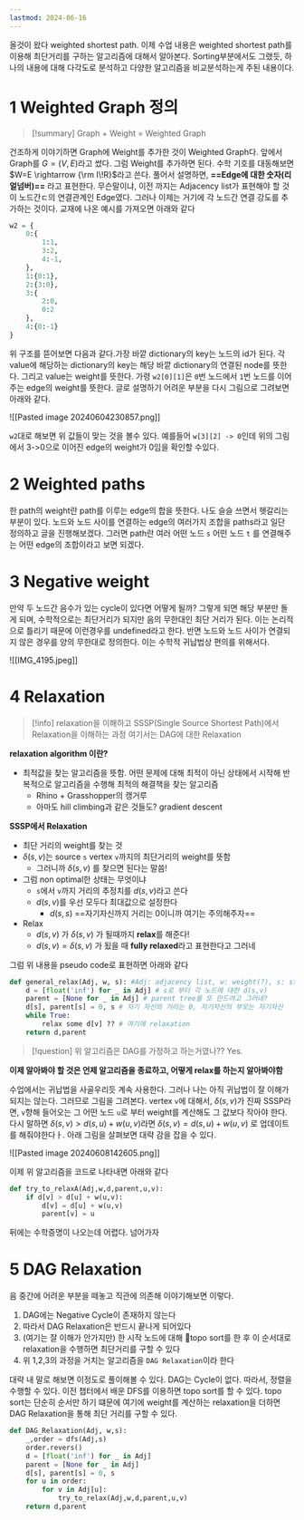 ```yaml
---
lastmod: 2024-06-16
---
```

올것이 왔다 weighted shortest path. 이제 수업 내용은 weighted shortest path를 이용해 최단거리를 구하는 알고리즘에 대해서 알아본다. Sorting부분에서도 그랬듯, 하나의 내용에 대해 다각도로 분석하고 다양한 알고리즘을 비교분석하는게 주된 내용이다.

# 1 Weighted Graph 정의
> [!summary]
> Graph + Weight = Weighted Graph

건조하게 이야기하면 Graph에 Weight를 추가한 것이 Weighted Graph다. 앞에서 Graph를 $G=(V,E)$라고 썼다. 그럼 Weight를 추가하면 된다. 수학 기호를 대동해보면 $W=E \rightarrow {\rm I\!R}$라고 쓴다. 풀어서 설명하면, **==Edge에 대한 숫자(리얼넘버)==** 라고 표현한다. 무슨말이냐, 이전 까지는 Adjacency list가 표현해야 할 것이 노드간ㄷ의 연결관계인 Edge였다. 그러나 이제는 거기에 각 노드간 연결 강도를 추가하는 것이다. 교재에 나온 예시를 가져오면 아래와 같다

```python
w2 = {
	0:{
		1:1,
		3:2,
		4:-1,
	},
	1:{0:1},
	2:{3:0},
	3:{
		2:0,
		0:2
	},
	4:{0:-1}
}
```

위 구조를 뜯어보면 다음과 같다.가장 바깥 dictionary의 key는 노드의 id가 된다. 각 value에 해당하는 dictionary의 key는 해당 바깥 dictionary의 연결된 node를 뜻한다. 그리고 value는 weight를 뜻한다. 가령 `w2[0][1]`은 `0`번 노드에서 `1`번 노드를 이어주는 edge의 weight를 뜻한다. 글로 설명하기 어려운 부분을 다시 그림으로 그려보면 아래와 같다.

![[Pasted image 20240604230857.png]]

`w2`대로 해보면 위 값들이 맞는 것을 볼수 있다. 예를들어 `w[3][2] -> 0`인데 위의 그림에서 3->0으로 이어진 edge의 weight가 0임을 확인할 수있다.

# 2 Weighted paths
한 path의 weight란 path를 이루는 edge의 합을 뜻한다. 나도 슬슬 쓰면서 헷갈리는 부분이 있다. 노드와 노드 사이를 연결하는 edge의 여러가지 조합을 paths라고 일단 정의하고 글을 진행해보겠다. 그러면 path란 여러 어떤 노드 `s` 어떤 노드 `t` 를 연결해주는 어떤 edge의 조합이라고 보면 되겠다. 

# 3 Negative weight
만약 두 노드간 음수가 있는 cycle이 있다면 어떻게 될까? 그렇게 되면 해당 부분만 돌게 되며, 수학적으로는 최단거리가 되지만 음의 무한대인 최단 거리가 된다. 이는 논리적으로 틀리기 때문에 이런경우를 undefined라고 한다. 반면 노드와 노드 사이가 연결되지 않은 경우를 양의 무한대로 정의한다. 이는 수학적 귀납법상 편의를 위해서다.

![[IMG_4195.jpeg]]

# 4 Relaxation
> [!info] relaxation을 이해하고 SSSP(Single Source Shortest Path)에서 Relaxation을 이해하는 과정
> 여기서는 DAG에 대한 Relaxation

**relaxation algorithm 이란?**
- 최적값을 찾는 알고리즘을 뜻함. 어떤 문제에 대해 최적이 아닌 상태에서 시작해 반복적으로 알고리즘을 수행해 최적의 해결책을 찾는 알고리즘
	- Rhino + Grasshopper의 캥거루
	- 아마도 hill climbing과 같은 것들도? gradient descent

**SSSP에서 Relaxation**
- 최단 거리의 weight를 찾는 것
- $\delta(s,v)$는 source `s` vertex `v`까지의 최단거리의 weight를 뜻함
	- 그러니까 $\delta(s,v)$ 를 찾으면 된다는 말씀!
- 그럼 non optimal한 상태는 무엇이냐
	- `s`에서 `v`까지 거리의 추정치를 $d(s,v)$라고 쓴다
	- $d(s,v)$를 우선 모두다 최대값으로 설정한다
		- $d(s,s)$ ==자기자신까지 거리는 0이니까 여기는 주의해주자==
- Relax
	- $d(s,v)$ 가 $\delta(s,v)$ 가 될때까지 **relax**를 해준다!
	- $d(s,v)=\delta(s,v)$ 가 됬을 때 **fully relaxed**라고 표현한다고 그러네

그럼 위 내용을 pseudo code로 표현하면 아래와 같다

```python
def general_relax(Adj, w, s): #Adj: adjacency list, w: weight(?), s: start
	d = [float('inf') for _ in Adj] # s로 부터 각 노드에 대한 d(s,v)
	parent = [None for _ in Adj] # parent tree를 또 만드려고 그러네?
	d[s], parent[s] = 0, s # 자기 자신의 거리는 0, 자기자신의 부모는 자기자신
	while True:
		relax some d[v] ?? # 여기에 relaxation
	return d,parent
```
> [!question] 위 알고리즘은 DAG를 가정하고 하는거였나??
> Yes.

**이제 알아봐야 할 것은 언제 알고리즘을 종료하고, 어떻게 relax를 하는지 알아봐야함**

수업에서는 귀납법을 사골우리듯 계속 사용한다. 그러나 나는 아직 귀납법이 잘 이해가 되지는 않는다. 그러므로 그림을 그려본다. vertex `v`에 대해서, $\delta(s,v)$가 진짜 SSSP라면, `v`향해 들어오는 그 어떤 노드 `u`로 부터 weight를 계산해도 그 값보다 작아야 한다. 다시 말하면 $\delta(s,v) > d(s,u)+ w(u,v)$라면 $\delta(s,v) = d(s,u)+ w(u,v)$ 로 업데이트를 해줘야한다ㅏ. 아래 그림을 살펴보면 대략 감을 잡을 수 있다.

![[Pasted image 20240608142605.png]]


이제 위 알고리즘을 코드로 나타내면 아래와 같다
```python
def try_to_relaxA(Adj,w,d,parent,u,v):
	if d[v] > d[u] + w(u,v):
		d[v] = d[u] + w(u,v)
		parent[v] = u
```
뒤에는 수학증명이 나오는데 어렵다. 넘어가자


# 5 DAG Relaxation
음 중간에 어려운 부분을 떼놓고 직관에 의존해 이야기해보면 이렇다.
1. DAG에는 Negative Cycle이 존재하지 않는다
2. 따라서 DAG Relaxation은 반드시 끝나게 되어있다
3. (여기는 잘 이해가 안가지만) 한 시작 노드에 대해 topo sort를 한 후 이 순서대로 relaxation을 수행하면 최단거리를 구할 수 있다
4. 위 1,2,3의 과정을 거치는 알고리즘을 `DAG Relaxation`이라 한다

대략 내 말로 해보면 이정도로 풀이해볼 수 있다. DAG는 Cycle이 없다. 따라서, 정렬을 수행할 수 있다. 이전 챕터에서 배운 DFS를 이용하면 topo sort를 할 수 있다. topo sort는 단순히 순서만 하기 떄문에 여기에 weight를 계산하는 relaxation을 더하면 DAG Relaxation을 통해 최단 거리를 구할 수 있다.

```python
def DAG_Relaxation(Adj, w,s):
	_,order = dfs(Adj,s)
	order.revers()
	d = [float('inf') for _ in Adj]
	parent = [None for _ in Adj]
	d[s], parent[s] = 0, s
	for u in order:
		for v in Adj[u]:
			try_to_relax(Adj,w,d,parent,u,v)
	return d,parent
```

